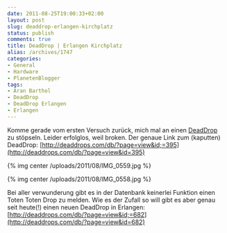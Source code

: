 ```yaml
---
date: 2011-08-25T19:00:33+02:00
layout: post
slug: deaddrop-erlangen-kirchplatz
status: publish
comments: true
title: DeadDrop | Erlangen Kirchplatz
alias: /archives/1747
categories:
- General
- Hardware
- PlanetenBlogger
tags:
- Aran Barthol
- DeadDrop
- DeadDrop Erlangen
- Erlangen
---
```


Komme gerade vom ersten Versuch zurück, mich mal an einen [DeadDrop](http://deaddrops.com) zu stöpseln. Leider erfolglos, weil broken. Der genaue Link zum (kaputten) DeadDrop: [http://deaddrops.com/db/?page=view&id;=395](http://deaddrops.com/db/?page=view&id=395)

{% img center /uploads/2011/08/IMG_0559.jpg %}

{% img center /uploads/2011/08/IMG_0558.jpg %}

Bei aller verwunderung gibt es in der Datenbank keinerlei Funktion einen Toten Toten Drop zu melden. Wie es der Zufall so will gibt es aber genau seit heute(!) einen neuen DeadDrop in Erlangen: [http://deaddrops.com/db/?page=view&id;=682](http://deaddrops.com/db/?page=view&id=682)
